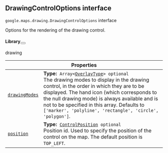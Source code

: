 
<devsite-heading text=" DrawingControlOptions interface" for="DrawingControlOptions" level="h2" link="" toc="" back-to-top=""><h2 id="DrawingControlOptions" is-upgraded="">DrawingControlOptions interface </h2></devsite-heading>
<p>
<code translate="no" dir="ltr"><span itemprop="path">google.maps.drawing</span>.<span itemprop="name">DrawingControlOptions</span></code>
interface
</p>
<p>Options for the rendering of the drawing control.</p>
<devsite-heading text="Library" for="library_2" level="h4" link=""><h4 is-upgraded="" id="library_2">Library<button role="button" class="devsite-heading-link button-flat material-icons" title="Copy link to this section"></button></h4></devsite-heading>
<p>drawing</p>
<div class="devsite-table-wrapper"><table class="properties responsive" summary="interface DrawingControlOptions - Properties">
<thead>
<tr><th colspan="2">Properties</th>
</tr></thead>
<tbody>
<tr id="DrawingControlOptions.drawingModes">
<td itemprop="property"><code translate="no" dir="ltr"><a class="secret-link" href="#DrawingControlOptions.drawingModes"><span>drawingModes</span></a></code></td>
<td><div><strong>Type:</strong>&nbsp; <code translate="no" dir="ltr">Array&lt;<a href="OverlayType.md">OverlayType</a>&gt; <span class="optional-type-annotation">optional</span></code></div>
<div class="desc">The drawing modes to display in the drawing control, in the order in which they are to be displayed. The hand icon (which corresponds to the null drawing mode) is always available and is not to be specified in this array. Defaults to <code translate="no" dir="ltr">['marker', 'polyline', 'rectangle', 'circle', 'polygon']</code>.</div></td>
</tr>
<tr id="DrawingControlOptions.position">
<td itemprop="property"><code translate="no" dir="ltr"><a class="secret-link" href="#DrawingControlOptions.position"><span>position</span></a></code></td>
<td><div><strong>Type:</strong>&nbsp; <code translate="no" dir="ltr"><a href="ControlPosition.md">ControlPosition</a> <span class="optional-type-annotation">optional</span></code></div>
<div class="desc">Position id. Used to specify the position of the control on the map. The default position is <code translate="no" dir="ltr">TOP_LEFT</code>.</div></td>
</tr>
</tbody>
</table></div>
<script src="replace_links.js"></script>
